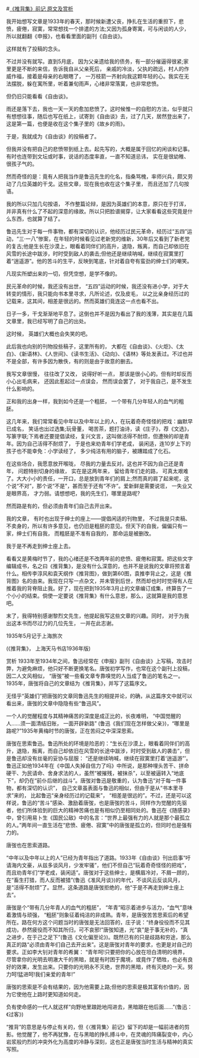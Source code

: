 #[《推背集》前记 原文及赏析](https://www.vrrw.net/wx/14416.html)

我开始想写文章是1933年的春天，那时候新遭父丧，挣扎在生活的重担下，悲愤，疲倦，寂寞，常常想找一个排遣的方法;又因为孤身寄寓，可与闲谈的人少，所以就翻翻《申报》，也看看里面的副刊《自由谈》。

这样就有了投稿的念头。

不过并没有就写。直到5月底， 因为父亲遗给我的债务，有一部分催逼得很紧;家里更是不断的来信，告诉我自从父亲死后， 亲戚的冷淡，父执的疏远，村人的作威作福，接着是母亲的右眼瞎了， 一万枝箭一齐射向我这颗年轻的心。我实在无法摆脱，躲在寓所里，听着兼旬雨声，心绪非常落寞，也非常悲愤。

但仍旧只能看看《自由谈》。

雨还是落下去，我也一天一天的愈加悲愤了。这时候惟一的自慰的方法，似乎就只有想想往事，随后也写在纸上，试寄到《自由谈》去，过了几天，居然登出来了，这是第一篇，也便是收在这个集子里的《故乡的雨》。

于是，我就成为《自由谈》的投稿者了。

但我并没有把自己的悲愤带到纸上去。起先写的，大概是属于回忆的闲谈和记事。有时也连带到文坛或时事，说话的态度率直，一直不知道忌讳， 实在是很幼稚、很孩子气的。

然而奇怪的是：竟有人把我当作是鲁迅先生的化名，指桑骂槐，率师兴兵，颇又劳动了几位英雄的干戈。这些文章，现在我也收在这个集子里， 而且还加了几句按语。



我的所以只加几句按语， 不作整篇论辩，是因为英雄们的本意，原只在于打诨， 并非真有什么了不起的深意的缘故。所以只把脸谱揭穿，让大家看看这些究竟是什么东西，也就算了结了。

鲁迅先生对于每一件事物，都有深切的认识，他经历过民元革命，经历过“五四”运动，“三·一八”惨案，在年轻的时候看见过老新党的维新，30年后又看到了新老党的复古;他是生长在沙漠上，眼看着同伴们的高升，退隐，叛离，而自己却依旧在风雪的长途中跋涉，时时受到敌人的袭击;但他还是继续呐喊，继续在寂寞里打着“逍遥游”。他的苦斗的生平，反映到笔底，针对着自夸有蛮劲的绅士们的嘲笑。

凡现实所塑出来的一切，但凭空想，是学不像的。

民元革命的时候，我还没有出世， “五四”运动的时候，我还没有进小学，对于大转变的情形，我只能向书本里寻求，凡所论述，仅及皮毛， 以之比亲身经历过的记载来，这其间，相差是很远的。然而英雄们竟连这一点也看不出。

日子一多，干戈渐渐地平息了。这倒也并不是因为看出了我的浅薄，其实是在几篇文章里，我已经写明了自己的出处。

这时候， 英雄们大概也会失笑的吧。

此后我也向别的刊物投些稿子，这里所有的， 大都在《自由谈》、《火炬》、《太白》、《新语林》、《人世间》、《读书生活》、《动向》、《语林》等处发表过。不过也并不是全部，有许多因为散佚，有的则是由于故意的删去。

我写文章很慢， 往往改了又改， 说得好听一点， 那该是很小心的。但有时却反而小心出毛病来， 还因此惹起过一点误会， 然而误会罢了， 对于我自己，是不发生什么影响的。

正和我的出身一样，我到如今还是一个粗胚， 一个带有几分年轻人的血气的粗胚。

这几年来，我们常常看见中年以及中年以上的人，在玩着奇奇怪怪的把戏：幽默早已成名， 笑话也出过选集;玩骨董， 喝苦茶，题打油诗，读《庄子》，荐《文选》， 写篆字联;下焉者还要提倡读经，复兴文言，这叫做活得不耐烦，但遭殃的却是青年。因为自己活得不耐烦了， 于是也来劝青年们学老成， 装闲适，连10岁上下的孩子也不能幸免：小学读经了， 多少纯洁有用的脑子，被蹧踏成了化石。

在这些场合，我愿意放开喉咙， 尽我的力量去反对。这也并不因为自己还是青年， 问题特别切身的缘故， 实在是这两年来， 留给青年们走的路， 可真太艰难了。大大小小的责任，一开口，总是放到青年们的肩上;然而真的肩了起来呢，这个说“不对”，那个说“不是”，甚而至于还有“不许”。爱新鲜是需要说诳， 一失业又是眼界高， 才力弱。请想想吧，我的先生们，哪里是路呢?

然而路是有的，但必须由青年们自己去开出来。

我的文章， 有时也出现于绅士的座上——提倡闲适的刊物里， 不过我是只卖稿、不卖身的，所以有许多意见，也仍旧是粗胚的意见。但天下的自我，偏偏只有一家，绅士们有自我， 而粗胚是不准有自我的， 那命运是被删改。

我于是不再走到绅士座上去。

看看又是黄梅时节了，我的心绪还是不改两年前的悲愤、疲倦和寂寞。把这些文字编辑成书，名之曰《推背集》，是没有什么深意的，也并不是说我的文章将预言着什么。相传李淳风和袁天纲作《推背图》，做到第60图，袁推李背止之，这是《推背图》名的由来。我现在只写一点杂文，并未管到后世，然而却也时时觉得有人在推着我的背脊阻止我。好了，现在把到1935年3月止的文章编订成集，终算告了一个小小的结束。倘使一定要说《推背集》有什么意思，那么，这就算是我的意思吧。

末了，我得特别感谢黎烈文先生，他提起我写这些文章的兴趣。同时， 对于为我出这本书而尽过力的几位先生， 一并在此志谢。

1935年5月记于上海旅次

(《推背集》， 上海天马书店1936年版)

赏析 1933年至1934年之间，鲁迅经常在《申报》副刊《自由谈》上写稿，攻击时弊，为避免麻烦，他只好不断更换笔名。唐弢初学写作，也常在这个副刊上投稿，因二人文风相似， “唐弢”被一些看文章专靠嗅觉的人当成了鲁迅的笔名之一。1935年，唐弢将自己的文章结为《推背集》，并写了这篇序文。

无怪乎“英雄们”把唐弢的文章同鲁迅先生的相提并论，的确，从这篇序文中就可以看出来，唐弢的文章中隐隐有些“鲁迅风”。

一个人的觉醒程度与其精神痛苦的深度是成正比的，长夜难明， “中国觉醒的人……须一面清结旧账， 一面开辟新路” (鲁迅《我们现在怎样做父亲》)，“哪里是路呢?”1935年黄梅时节的唐弢，正在苦闷之中深深思索。

唐弢在思索鲁迅。鲁迅所处的环境是险恶的：“生长在沙漠上，眼看着同伴们的高升，退隐，叛离，而自己却依旧在风雪的长途中跋涉，时时受到敌人的袭击”，但是鲁迅却没有丝毫的妥协与屈服： “还是继续呐喊，继续在寂寞里打着‘逍遥游”’。鲁迅正如他1934年在《中国人失掉自信力了吗》中所说，是那种埋头苦干、拼命硬干、为民请命、舍身求法的人，虽然“被摧残，被抹杀”，以至被逼转入“地底下”，却仍在“前仆后继的战斗”。唐弢对鲁迅是敬重的，认为鲁迅“对于每一件事物，都有深切的认识”， 自己文章虽表面与鲁迅的相似，但由于是从“书本里寻求”来的， 比起鲁迅“亲身经历过的记载来”， “相差是很远的”。不过，还是可以这样说，鲁迅的“苦斗”感染、激励着唐弢，也是唐弢的苦斗，同样作为觉醒的先驱者，他们所体验到的巨大的精神苦痛也是有相似仍至相同处的。鲁迅在《随感录》中，曾引用易卜生《国民公敌》中的名言：“世界上最强有力的人就是那个最孤立的人。”两年间一直生活在“悲愤、疲倦、寂寞”中的唐弢是孤立的，但同时也是强有力的。

唐弢也在思索道路。

“中年以及中年以上的人”已经为青年指出了道路。1933年《自由谈》刊出启事“吁请海内文豪，从兹多谈风月，少发牢骚”，他们不但自己“玩着奇奇怪怪的把戏”，而且劝青年们“学老成，装闲适”。唐弢对于这些绅士，是横眉冷对，不屑一顾的，在“畜生打猎，而人反而被猎”(鲁迅《准风月谈》)的年代，不谈风云反谈风月，是“活得不耐烦”了。显然，这条道路是唐弢拒绝的，他“于是不再走到绅士座上去”。

唐弢是个“带有几分年青人的血气的粗胚”， “年青”昭示着进步与活力，“血气”意味着激情与顽强， “粗胚”则象征着纯洁的非成熟。青年，是唐弢苦苦思索后的希望所在。路在何方这个问题当时的唐弢是无法回答的，庄子说：“终身役役而不见其成功，恭然疲役而不知其所归，可不哀邪!”唐弢知道，光“哀”是于事无补的，“真之进步，在于己之足下”(鲁迅《文化偏至论》)。既然已有的只是歧路和穷途，那么真正的路“必须由青年们自己去开出来”。这是唐弢对青年的要求，也更是对自己的要求。正如李大钊对青年的希翼： “青年呵!只要把你的心放在坦白清明的境界，尽管拿你的光明去明澈大千的黑暗，就是有时困于魔境，或竟作了牺牲，也必有良好的效果，发生出来。只要你的光明永不灭绝，世界的黑暗，终有灭绝的一天。努力呵!猛进呵!我们亲爱的青年!”

唐弢的思索是不会有结果的，因为他需要上路;但他的思索是极其富有价值的，因为它使他在上路时更知道如何走。

负有使命感的一代人就这样“向野地里踉跄地闯进去，黑暗跟在他后面……”(鲁迅：《过客》)

“推背”的意思是与停止有关的，但《〈推背集〉前记》留下的却是一幅前进者的剪影。他觉醒了，他不再犹豫，在与黑暗的挣扎搏斗中，在灵魂的阵痛裂变中，内心岩浆般灼烈的冲突外化为高度的冷静与深刻，这也正是唐弢当时生活与精神的真实写照。

